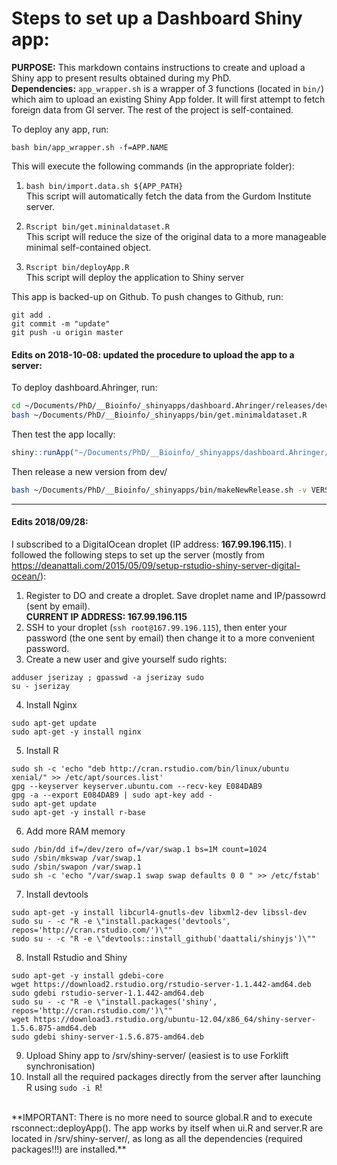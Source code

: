 # Steps to set up a Dashboard Shiny app:
 
__PURPOSE:__ This markdown contains instructions to create and upload a Shiny app to present results obtained during my PhD.  
__Dependencies:__ `app_wrapper.sh` is a wrapper of 3 functions (located in `bin/`) which aim to upload an existing Shiny App folder. It will first attempt to fetch foreign data from GI server. The rest of the project is self-contained.  

To deploy any app, run:  
```
bash bin/app_wrapper.sh -f=APP.NAME
```
This will execute the following commands (in the appropriate folder):  
1. ```bash bin/import.data.sh ${APP_PATH}```  
This script will automatically fetch the data from the Gurdom Institute server.

2. ```Rscript bin/get.mininaldataset.R```  
This script will reduce the size of the original data to a more manageable minimal self-contained object.

3. ```Rscript bin/deployApp.R```  
This script will deploy the application to Shiny server

This app is backed-up on Github. To push changes to Github, run:
```
git add .
git commit -m "update"
git push -u origin master
```

#### Edits on 2018-10-08: updated the procedure to upload the app to a server:

To deploy dashboard.Ahringer, run:  
```sh
cd ~/Documents/PhD/__Bioinfo/_shinyapps/dashboard.Ahringer/releases/dev/  
bash ~/Documents/PhD/__Bioinfo/_shinyapps/bin/get.minimaldataset.R  
```

Then test the app locally:  
```R
shiny::runApp("~/Documents/PhD/__Bioinfo/_shinyapps/dashboard.Ahringer/releases/dev/")  
```

Then release a new version from dev/  
```sh
bash ~/Documents/PhD/__Bioinfo/_shinyapps/bin/makeNewRelease.sh -v VERSION_NB  
```

-------------------

#### Edits 2018/09/28:
I subscribed to a DigitalOcean droplet (IP address: **167.99.196.115**). I followed the following steps to set up the server (mostly from https://deanattali.com/2015/05/09/setup-rstudio-shiny-server-digital-ocean/):
1. Register to DO and create a droplet. Save droplet name and IP/passowrd (sent by email).  
**CURRENT IP ADDRESS: 167.99.196.115**
2. SSH to your droplet (```ssh root@167.99.196.115```), then enter your password (the one sent by email) then change it to a more convenient password. 
3. Create a new user and give yourself sudo rights: 
```
adduser jserizay ; gpasswd -a jserizay sudo
su - jserizay
```
4. Install Nginx
```
sudo apt-get update
sudo apt-get -y install nginx
```
5. Install R  
```
sudo sh -c 'echo "deb http://cran.rstudio.com/bin/linux/ubuntu xenial/" >> /etc/apt/sources.list'
gpg --keyserver keyserver.ubuntu.com --recv-key E084DAB9
gpg -a --export E084DAB9 | sudo apt-key add -
sudo apt-get update
sudo apt-get -y install r-base
```
6. Add more RAM memory
```
sudo /bin/dd if=/dev/zero of=/var/swap.1 bs=1M count=1024
sudo /sbin/mkswap /var/swap.1
sudo /sbin/swapon /var/swap.1
sudo sh -c 'echo "/var/swap.1 swap swap defaults 0 0 " >> /etc/fstab'
```
7. Install devtools
```
sudo apt-get -y install libcurl4-gnutls-dev libxml2-dev libssl-dev
sudo su - -c "R -e \"install.packages('devtools', repos='http://cran.rstudio.com/')\""
sudo su - -c "R -e \"devtools::install_github('daattali/shinyjs')\""
```
8. Install Rstudio and Shiny
```
sudo apt-get -y install gdebi-core
wget https://download2.rstudio.org/rstudio-server-1.1.442-amd64.deb
sudo gdebi rstudio-server-1.1.442-amd64.deb
sudo su - -c "R -e \"install.packages('shiny', repos='http://cran.rstudio.com/')\""
wget https://download3.rstudio.org/ubuntu-12.04/x86_64/shiny-server-1.5.6.875-amd64.deb
sudo gdebi shiny-server-1.5.6.875-amd64.deb
```
9. Upload Shiny app to /srv/shiny-server/ (easiest is to use Forklift synchronisation)
10. Install all the required packages directly from the server after launching R using ```sudo -i R```!  
<br>
**IMPORTANT: There is no more need to source global.R and to execute rsconnect::deployApp(). The app works by itself when ui.R and server.R are located in /srv/shiny-server/, as long as all the dependencies (required packages!!!) are installed.**